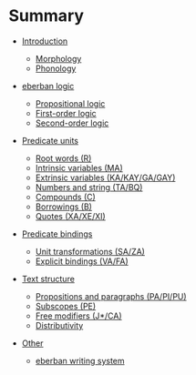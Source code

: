 # Summary

- [Introduction](intro/intro.md)  
  - [Morphology](intro/morpho.md)
  - [Phonology](intro/phono.md)

- [eberban logic](logic/intro.md)
  - [Propositional logic](logic/propositional.md)
  - [First-order logic](logic/first_order.md)
  - [Second-order logic](logic/second_order.md)

- [Predicate units](units/intro.md)
  - [Root words (R)](units/R.md)
  - [Intrinsic variables (MA)](units/MA.md)
  - [Extrinsic variables (KA/KAY/GA/GAY)](units/KA_KAY_GA_GAY.md)
  - [Numbers and string (TA/BQ)](units/TA_BQ.md)
  - [Compounds (C)](units/C.md)
  - [Borrowings (B)](units/B.md)
  - [Quotes (XA/XE/XI)](units/XA_XE_XI.md)

- [Predicate bindings](bindings/intro.md)
  - [Unit transformations (SA/ZA)](bindings/SA_ZA.md)
  - [Explicit bindings (VA/FA)](bindings/VA_FA.md)  

- [Text structure]()
  - [Propositions and paragraphs (PA/PI/PU)](struct/PA_PI_PU.md)
  - [Subscopes (PE)](struct/PE.md)
  - [Free modifiers (J*/CA)](struct/free.md)
  - [Distributivity]()

- [Other]()
  - [eberban writing system]()